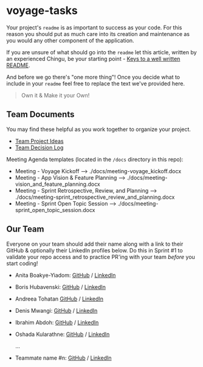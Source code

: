 # voyage-tasks

Your project's `readme` is as important to success as your code. For 
this reason you should put as much care into its creation and maintenance
as you would any other component of the application.

If you are unsure of what should go into the `readme` let this article,
written by an experienced Chingu, be your starting point - 
[Keys to a well written README](https://tinyurl.com/yk3wubft).

And before we go there's "one more thing"! Once you decide what to include
in your `readme` feel free to replace the text we've provided here.

> Own it & Make it your Own!

## Team Documents

You may find these helpful as you work together to organize your project.

- [Team Project Ideas](./docs/team_project_ideas.md)
- [Team Decision Log](./docs/team_decision_log.md)

Meeting Agenda templates (located in the `/docs` directory in this repo):

- Meeting - Voyage Kickoff --> ./docs/meeting-voyage_kickoff.docx
- Meeting - App Vision & Feature Planning --> ./docs/meeting-vision_and_feature_planning.docx
- Meeting - Sprint Retrospective, Review, and Planning --> ./docs/meeting-sprint_retrospective_review_and_planning.docx
- Meeting - Sprint Open Topic Session --> ./docs/meeting-sprint_open_topic_session.docx

## Our Team

Everyone on your team should add their name along with a link to their GitHub
& optionally their LinkedIn profiles below. Do this in Sprint #1 to validate
your repo access and to practice PR'ing with your team *before* you start
coding!

- Anita Boakye-Yiadom: [GitHub](https://github.com/AnitaBoakye) / [LinkedIn](https://linkedin.com/in/anitaboakyeyiadom)
- Boris Hubavenski: [GitHub](https://github.com/bhubavenski) / [LinkedIn](https://linkedin.com/in/boris-hubavenski)
- Andreea Tohatan [GitHub](http://github.com/Andreea-A-T) / [LinkedIn](http://linkedin.com/in/andreea-anamaria-tohatan)
- Denis Mwangi: [GitHub](https://github.com/denismwangikimani) / [LinkedIn](https://www.linkedin.com/in/denis-kimani)
- Ibrahim Abdoh: [GitHub](https://github.com/ibrahim-b-dev) / [LinkedIn](https://linkedin.com/)
- Oshada Kularathne: [GitHub](https://github.com/devimalka) / [LinkedIn](https://linkedin.com/in/oshada-kularathne)

   ...
- Teammate name #n: [GitHub](https://github.com/ghaccountname) / [LinkedIn](https://linkedin.com/in/liaccountname)
